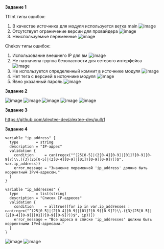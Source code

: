 **Задание 1**

Tflint типы ошибок: 
  1) В качестве источника для модуля используется ветка main
  ![image](https://github.com/user-attachments/assets/52be1da6-c350-4d7e-bb4f-c12fdb5746e4)
  2) Отсутствует ограничение версии для провайдера
     ![image](https://github.com/user-attachments/assets/60c87569-b046-4cba-971f-a010d0ba3ae3)
  3) Неиспользуемые переменные
     ![image](https://github.com/user-attachments/assets/f6a86233-fd5e-4a69-8638-0c6e66d93792)

Chekov типы ошибок:
  1) Использование внешнего IP для вм
     ![image](https://github.com/user-attachments/assets/cd4eec49-b62c-4a5f-ac3a-046e955b3d0b)
  2) Не назначена группа безопасности для сетевого интерфейса
     ![image](https://github.com/user-attachments/assets/7faf014d-add2-4c2b-8e85-1a1869a55bbf)
  3) Не используется определенный коммит в источнике модуля
     ![image](https://github.com/user-attachments/assets/40dc0304-100f-4282-a2a9-431e63c718d8)
  4) Нет тега с версией в источнике модуля
     ![image](https://github.com/user-attachments/assets/b7dd0196-fbd8-434e-a566-63b7451710af)
  5) Явно указанный пароль
     ![image](https://github.com/user-attachments/assets/f39c6cc0-1e0e-40c8-98a2-5ceaf48d03fe)

**Задание 2**

![image](https://github.com/user-attachments/assets/d9cd1dc1-80d3-491b-9ff5-9644cedb5a49)
![image](https://github.com/user-attachments/assets/ac8e7944-70fc-4db3-94ae-e7148fdc5778)
![image](https://github.com/user-attachments/assets/05050ffd-8ec6-469f-8781-24b6514b4818)
![image](https://github.com/user-attachments/assets/238191d3-c507-421e-8a70-87c688a5b58f)
![image](https://github.com/user-attachments/assets/735a7548-9ae7-429b-8454-a2dc0781e82f)

**Задание 3**

https://github.com/alextee-dev/alextee-dev/pull/1

**Задание 4**

```
variable "ip_address" {
  type        = string
  description = "IP-адрес"
  validation {
    condition     = can(regex("^(25[0-5]|(2[0-4][0-9]|[01]?[0-9][0-9]?)\\.){3}(25[0-5]|(2[0-4][0-9]|[01]?[0-9][0-9]?))$", var.ip_address))
    error_message = "Значение переменной 'ip_address' должно быть корректным IPv4-адресом."
  }
}

variable "ip_addresses" {
  type        = list(string)
  description = "Список IP-адресов"
  validation {
    condition     = alltrue([for ip in var.ip_addresses : can(regex("^(25[0-5]|(2[0-4][0-9]|[01]?[0-9][0-9]?)\\.){3}(25[0-5]|(2[0-4][0-9]|[01]?[0-9][0-9]?))$", ip))])
    error_message = "Все адреса в списке 'ip_addresses' должны быть корректными IPv4-адресами."
  }
}
```
![image](https://github.com/user-attachments/assets/720a4f85-0038-4f9c-b329-1e7658109894)
![image](https://github.com/user-attachments/assets/aa75d378-3f88-4463-aa36-f0cefce6ca39)

